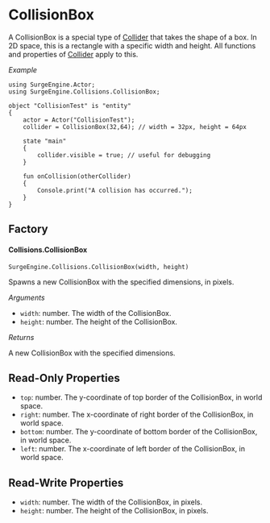 CollisionBox
============

A CollisionBox is a special type of [Collider](collider) that takes the shape of a box. In 2D space, this is a rectangle with a specific width and height. All functions and properties of [Collider](collider) apply to this.

*Example*

```
using SurgeEngine.Actor;
using SurgeEngine.Collisions.CollisionBox;

object "CollisionTest" is "entity"
{
    actor = Actor("CollisionTest");
    collider = CollisionBox(32,64); // width = 32px, height = 64px

    state "main"
    {
        collider.visible = true; // useful for debugging
    }

    fun onCollision(otherCollider)
    {
        Console.print("A collision has occurred.");
    }
}
```

Factory
-------

#### Collisions.CollisionBox

`SurgeEngine.Collisions.CollisionBox(width, height)`

Spawns a new CollisionBox with the specified dimensions, in pixels.

*Arguments*

* `width`: number. The width of the CollisionBox.
* `height`: number. The height of the CollisionBox.

*Returns*

A new CollisionBox with the specified dimensions.

Read-Only Properties
--------------------

* `top`: number. The y-coordinate of top border of the CollisionBox, in world space.
* `right`: number. The x-coordinate of right border of the CollisionBox, in world space.
* `bottom`: number. The y-coordinate of bottom border of the CollisionBox, in world space.
* `left`: number. The x-coordinate of left border of the CollisionBox, in world space.

Read-Write Properties
---------------------

* `width`: number. The width of the CollisionBox, in pixels.
* `height`: number. The height of the CollisionBox, in pixels.

